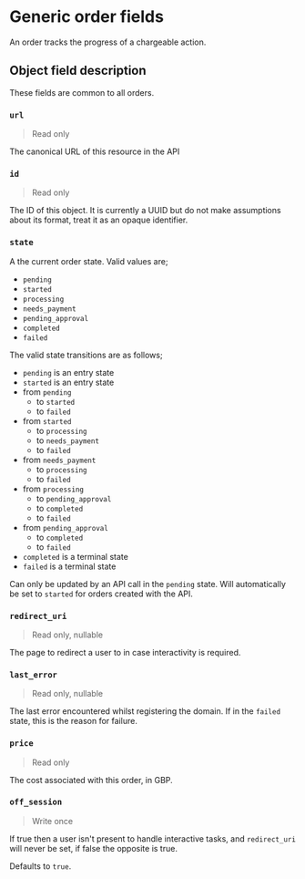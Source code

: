 # Generic order fields

An order tracks the progress of a chargeable action.

## Object field description

These fields are common to all orders.

### `url`
> Read only

The canonical URL of this resource in the API  

### `id`
> Read only

The ID of this object. It is currently a UUID but do not make assumptions about its
format, treat it as an opaque identifier.

### `state`

A the current order state. Valid values are;

* `pending`
* `started`
* `processing`
* `needs_payment`
* `pending_approval`
* `completed`
* `failed`

The valid state transitions are as follows;

* `pending` is an entry state
* `started` is an entry state
* from `pending`
    * to `started`
    * to `failed`
* from `started`
    * to `processing`
    * to `needs_payment`
    * to `failed`
* from `needs_payment`
    * to `processing`
    * to `failed`
* from `processing` 
    * to `pending_approval`
    * to `completed`
    * to `failed`
* from `pending_approval`
    * to `completed`
    * to `failed`
* `completed` is a terminal state
* `failed` is a terminal state

Can only be updated by an API call in the `pending` state.
Will automatically be set to `started` for orders created with the API.

### `redirect_uri`
> Read only, nullable

The page to redirect a user to in case interactivity is required.

### `last_error`
> Read only, nullable

The last error encountered whilst registering the domain. If in the `failed` state, 
this is the reason for failure.

### `price`
> Read only

The cost associated with this order, in GBP.

### `off_session`
> Write once

If true then a user isn't present to handle interactive tasks, and `redirect_uri` will
never be set, if false the opposite is true.

Defaults to `true`.